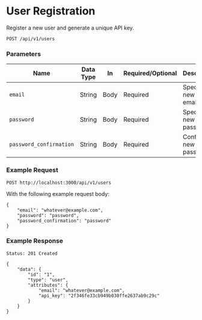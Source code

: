 # User Registration

Register a new user and generate a unique API key.

```
POST /api/v1/users
```

### Parameters

Name       | Data Type    | In    | Required/Optional | Description
-----------|--------------|-------|-------------------|------------
`email`    | String       | Body  | Required | Specify the new user's email.
`password` | String       | Body  | Required | Specify the new user's password.
`password_confirmation` | String       | Body  | Required | Confirm the new user's password.

### Example Request

```
POST http://localhost:3000/api/v1/users
```

With the following example request body:

```
{
    "email": "whatever@example.com",
    "password": "password",
    "password_confirmation": "password"
}
```

### Example Response

```
Status: 201 Created
```

```
{
    "data": {
        "id": "1",
        "type": "user",
        "attributes": {
            "email": "whatever@example.com",
            "api_key": "2f346fe33cb949b030ffe2637ab9c29c"
        }
    }
}
```
